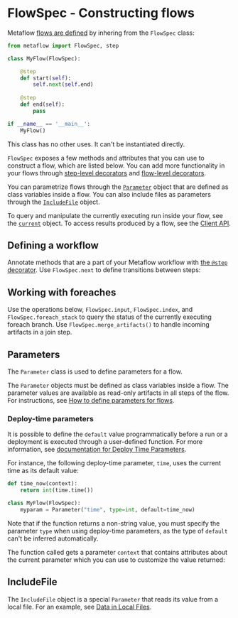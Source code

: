 # FlowSpec - Constructing flows

<!-- WARNING: THIS FILE WAS AUTOGENERATED! DO NOT EDIT! Instead, edit the notebook w/the location & name as this file. -->

Metaflow [flows are defined](/metaflow/basics) by inhering from the `FlowSpec` class:
```python
from metaflow import FlowSpec, step

class MyFlow(FlowSpec):

    @step
    def start(self):
        self.next(self.end)
       
    @step
    def end(self):
        pass

if __name__ == '__main__':
    MyFlow()
```

This class has no other uses. It can't be instantiated directly.

`FlowSpec` exposes a few methods and attributes that you can use to construct a flow, which are listed below. You can add more functionality in your flows through [step-level decorators](step-decorators) and [flow-level decorators](flow-decorators).

You can parametrize flows through the [`Parameter`](#parameters) object that are defined as class variables inside a flow. You can also include files as parameters through the [`IncludeFile`](#includefile) object.

To query and manipulate the currently executing run inside your flow, see the [`current`](current) object. To access results produced by a flow, see the [Client API](client).

## Defining a workflow

Annotate methods that are a part of your Metaflow workflow with [the `@step` decorator](/api/step-decorators/step). Use `FlowSpec.next` to define transitions between steps:


<DocSection type="method" name="FlowSpec.next" module="metaflow" show_import="False" heading_level="4" link="https://github.com/Netflix/metaflow/tree/master/metaflow/flowspec.py#L492">
<SigArgSection>
<SigArg name="*dsts, foreach=None" />
</SigArgSection>
<Description summary="Indicates the next step to execute after this step has completed." extended_summary="This statement should appear as the last statement of each step, except\nthe end step.\n\nThere are several valid formats to specify the next step:\n\n- Straight-line connection: `self.next(self.next_step)` where `next_step` is a method in\n  the current class decorated with the `@step` decorator.\n\n- Static fan-out connection: `self.next(self.step1, self.step2, ...)` where `stepX` are\n  methods in the current class decorated with the `@step` decorator.\n\n- Foreach branch:\n  ```\n  self.next(self.foreach_step, foreach='foreach_iterator')\n  ```\n  In this situation, `foreach_step` is a method in the current class decorated with the\n  `@step` docorator and `foreach_iterator` is a variable name in the current class that\n  evaluates to an iterator. A task will be launched for each value in the iterator and\n  each task will execute the code specified by the step `foreach_step`." />
<ParamSection name="Parameters">
	<Parameter name="dsts" type="Method" desc="One or more methods annotated with `@step`." />
</ParamSection>
<ParamSection name="Raises">
	<Parameter type="InvalidNextException" desc="Raised if the format of the arguments does not match one of the ones given above." />
</ParamSection>
</DocSection>


## Working with foreaches

Use the operations below, `FlowSpec.input`, `FlowSpec.index`, and `FlowSpec.foreach_stack` to query the status of the currently executing foreach branch. Use `FlowSpec.merge_artifacts()` to handle incoming artifacts in a join step.


<DocSection type="property" name="FlowSpec.input" module="metaflow.flowspec" show_import="False" heading_level="4" link="https://github.com/Netflix/metaflow/tree/master/">

<Description summary="The value of the foreach artifact in this foreach branch.\n\nIn a foreach step, multiple instances of this step (tasks) will be executed,\none for each element in the foreach. This property returns the element passed\nto the current task. If this is not a foreach step, this returns None.\n\nIf you need to know the values of the parent tasks in a nested foreach, use\n`FlowSpec.foreach_stack`.\n" />
<ParamSection name="Returns">
<Parameter type="object" desc="Input passed to the foreach task." />
</ParamSection>
</DocSection>



<DocSection type="property" name="FlowSpec.index" module="metaflow.flowspec" show_import="False" heading_level="4" link="https://github.com/Netflix/metaflow/tree/master/">

<Description summary="The index of this foreach branch.\n\nIn a foreach step, multiple instances of this step (tasks) will be executed,\none for each element in the foreach. This property returns the zero based index\nof the current task. If this is not a foreach step, this returns None.\n\nIf you need to know the indices of the parent tasks in a nested foreach, use\n`FlowSpec.foreach_stack`.\n" />
<ParamSection name="Returns">
<Parameter type="int" desc="Index of the task in a foreach step." />
</ParamSection>
</DocSection>



<DocSection type="method" name="FlowSpec.foreach_stack" module="metaflow" show_import="False" heading_level="4" link="https://github.com/Netflix/metaflow/tree/master/metaflow/flowspec.py#L273">
<SigArgSection>
<SigArg name="self" />
</SigArgSection>
<Description summary="Returns the current stack of foreach indexes and values for the current step." extended_summary="Use this information to understand what data is being processed in the current\nforeach branch. For example, considering the following code:\n```\n@step\ndef root(self):\n    self.split_1 = ['a', 'b', 'c']\n    self.next(self.nest_1, foreach='split_1')\n\n@step\ndef nest_1(self):\n    self.split_2 = ['d', 'e', 'f', 'g']\n    self.next(self.nest_2, foreach='split_2'):\n\n@step\ndef nest_2(self):\n    foo = self.foreach_stack()\n```\n\n`foo` will take the following values in the various tasks for nest_2:\n```\n    [(0, 3, 'a'), (0, 4, 'd')]\n    [(0, 3, 'a'), (1, 4, 'e')]\n    ...\n    [(0, 3, 'a'), (3, 4, 'g')]\n    [(1, 3, 'b'), (0, 4, 'd')]\n    ...\n```\nwhere each tuple corresponds to:\n\n- The index of the task for that level of the loop.\n- The number of splits for that level of the loop.\n- The value for that level of the loop.\n\nNote that the last tuple returned in a task corresponds to:\n\n- 1st element: value returned by `self.index`.\n- 3rd element: value returned by `self.input`." />
<ParamSection name="Returns">
	<Parameter type="List[Tuple[int, int, object]]" desc="An array describing the current stack of foreach steps." />
</ParamSection>
</DocSection>



<DocSection type="method" name="FlowSpec.merge_artifacts" module="metaflow" show_import="False" heading_level="4" link="https://github.com/Netflix/metaflow/tree/master/metaflow/flowspec.py#L357">
<SigArgSection>
<SigArg name="self" /><SigArg name="inputs" /><SigArg name="exclude" default="[]" /><SigArg name="include" default="[]" />
</SigArgSection>
<Description summary="Helper function for merging artifacts in a join step." extended_summary="This function takes all the artifacts coming from the branches of a\njoin point and assigns them to self in the calling step. Only artifacts\nnot set in the current step are considered. If, for a given artifact, different\nvalues are present on the incoming edges, an error will be thrown and the artifacts\nthat conflict will be reported.\n\nAs a few examples, in the simple graph: A splitting into B and C and joining in D:\n```\nA:\n  self.x = 5\n  self.y = 6\nB:\n  self.b_var = 1\n  self.x = from_b\nC:\n  self.x = from_c\n\nD:\n  merge_artifacts(inputs)\n```\nIn D, the following artifacts are set:\n  - `y` (value: 6), `b_var` (value: 1)\n  - if `from_b` and `from_c` are the same, `x` will be accessible and have value `from_b`\n  - if `from_b` and `from_c` are different, an error will be thrown. To prevent this error,\n    you need to manually set `self.x` in D to a merged value (for example the max) prior to\n    calling `merge_artifacts`." />
<ParamSection name="Parameters">
	<Parameter name="inputs" type="List[Steps]" desc="Incoming steps to the join point." />
	<Parameter name="exclude" type="List[str], optional" desc="If specified, do not consider merging artifacts with a name in `exclude`.\nCannot specify if `include` is also specified." />
	<Parameter name="include" type="List[str], optional" desc="If specified, only merge artifacts specified. Cannot specify if `exclude` is\nalso specified." />
</ParamSection>
<ParamSection name="Raises">
	<Parameter type="MetaflowException" desc="This exception is thrown if this is not called in a join step." />
	<Parameter type="UnhandledInMergeArtifactsException" desc="This exception is thrown in case of unresolved conflicts." />
	<Parameter type="MissingInMergeArtifactsException" desc="This exception is thrown in case an artifact specified in `include` cannot\nbe found." />
</ParamSection>
</DocSection>


## Parameters

The `Parameter` class is used to define parameters for a flow.

The `Parameter` objects must be defined as class variables inside a flow. The parameter values are available as read-only artifacts in all steps of the flow. For instructions, see [How to define parameters for flows](/metaflow/basics#how-to-define-parameters-for-flows).


<DocSection type="class" name="Parameter" module="metaflow" show_import="False" heading_level="3" link="https://github.com/Netflix/metaflow/tree/master/metaflow/parameters.py#L162">
<SigArgSection>
<SigArg name="name" /><SigArg name="**kwargs" />
</SigArgSection>
<Description summary="Defines a parameter for a flow." extended_summary="Parameters must be instantiated as class variables in flow classes, e.g.\n```\nclass MyFlow(FlowSpec):\n    param = Parameter('myparam')\n```\nin this case, the parameter is specified on the command line as\n```\npython myflow.py run --myparam=5\n```\nand its value is accessible through a read-only artifact like this:\n```\nprint(self.param == 5)\n```\nNote that the user-visible parameter name, `myparam` above, can be\ndifferent than the artifact name, `param` above.\n\nThe parameter value is converted to a Python type based on the `type`\nargument or to match the type of `default`, if it is set." />
<ParamSection name="Parameters">
	<Parameter name="name" type="str" desc="User-visible parameter name." />
	<Parameter name="default" type="str or float or int or bool or `JSONType` or a function." desc="Default value for the parameter. Use a special `JSONType` class to\nindicate that the value must be a valid JSON object. A function\nimplies that the parameter corresponds to a *deploy-time parameter*.\nThe type of the default value is used as the parameter `type`." />
	<Parameter name="type" type="type" desc="If `default` is not specified, define the parameter type. Specify\none of `str`, `float`, `int`, `bool`, or `JSONType` (Default: str)." />
	<Parameter name="help" type="str" desc="Help text to show in `run --help`." />
	<Parameter name="required" type="bool" desc="Require that the user specified a value for the parameter.\n`required=True` implies that the `default` is not used." />
	<Parameter name="show_default" type="bool" desc="If True, show the default value in the help text (Default: True)." />
</ParamSection>
</DocSection>


### Deploy-time parameters

It is possible to define the `default` value programmatically before a run or a deployment is executed through a user-defined function. For more information, see [documentation for Deploy Time Parameters](/production/scheduling-metaflow-flows/scheduling-with-aws-step-functions#deploy-time-parameters).

For instance, the following deploy-time parameter, `time`, uses the current time as its default value:
```python
def time_now(context):
    return int(time.time())

class MyFlow(FlowSpec):
    myparam = Parameter("time", type=int, default=time_now)
```
Note that if the function returns a non-string value, you must specify the parameter `type` when using deploy-time parameters, as the type of `default` can't be inferred automatically.

The function called gets a parameter `context` that contains attributes about the current parameter which you can use to customize the value returned:


<DocSection type="class" name="ParameterContext" module="metaflow" show_import="False" heading_level="3" link="https://github.com/Netflix/metaflow/tree/master/">
<SigArgSection>

</SigArgSection>
<Description summary="Information about the parameter being evaluated." />
<ParamSection name="Attributes">
	<Parameter name="flow_name" type="str" desc="Flow name" />
	<Parameter name="user_name" type="str" desc="User name" />
	<Parameter name="parameter_name" type="str" desc="Parameter name" />
</ParamSection>
</DocSection>


## IncludeFile

The `IncludeFile` object is a special `Parameter` that reads its value from a local file. For an example, see [Data in Local Files](/scaling/data#data-in-local-files).


<DocSection type="class" name="IncludeFile" module="metaflow" show_import="False" heading_level="3" link="https://github.com/Netflix/metaflow/tree/master/metaflow/includefile.py#L273">
<SigArgSection>
<SigArg name="name, **kwargs" />
</SigArgSection>
<Description summary="Includes a local file as a parameter for the flow." extended_summary="`IncludeFile` behaves like `Parameter` except that it reads its value from a file instead of\nthe command line. The user provides a path to a file on the command line. The file contents\nare saved as a read-only artifact which is available in all steps of the flow." />
<ParamSection name="Parameters">
	<Parameter name="name" type="str" desc="User-visible parameter name." />
	<Parameter name="default" type="str" desc="Default path to a local file." />
	<Parameter name="is_text" type="bool" desc="Convert the file contents to a string using the provided `encoding` (Default: True).\nIf False, the artifact is stored in `bytes`." />
	<Parameter name="encoding" type="str" desc="Use this encoding to decode the file contexts if `is_text=True` (default: `utf-8`)." />
	<Parameter name="required" type="bool" desc="Require that the user specified a value for the parameter.\n`required=True` implies that the `default` is not used." />
	<Parameter name="help" type="str" desc="Help text to show in `run --help`." />
	<Parameter name="show_default" type="bool" desc="If True, show the default value in the help text (Default: True)." />
</ParamSection>
</DocSection>

